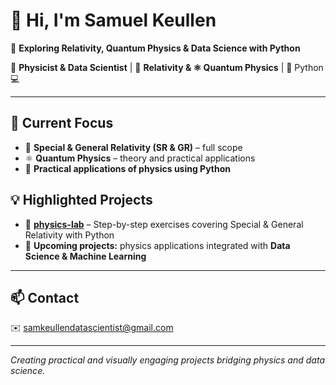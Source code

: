 # 👋 Hi, I'm Samuel Keullen

🌟 **Exploring Relativity, Quantum Physics & Data Science with Python**

🔬 **Physicist & Data Scientist** | 🌌 **Relativity & ⚛️ Quantum Physics** | 🐍 Python 💻

---

## 🔭 Current Focus
- 🌌 **Special & General Relativity (SR & GR)** – full scope  
- ⚛️ **Quantum Physics** – theory and practical applications  
- 🐍 **Practical applications of physics using Python**  

## 💡 Highlighted Projects
- 🧪 [**physics-lab**](https://github.com/samuelkeullen/physics-lab) – Step-by-step exercises covering Special & General Relativity with Python  
- 🔧 **Upcoming projects:** physics applications integrated with **Data Science & Machine Learning**

---

## 📫 Contact
✉️ [samkeullendatascientist@gmail.com](mailto:samkeullendatascientist@gmail.com)

---

*Creating practical and visually engaging projects bridging physics and data science.*
